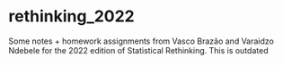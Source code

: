 # rethinking_2022
Some notes + homework assignments from Vasco Brazão and Varaidzo Ndebele for the 2022 edition of Statistical Rethinking.
This is outdated
